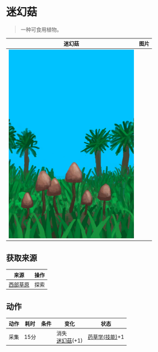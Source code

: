 # 迷幻菇  
> 一种可食用植物。  
  
  迷幻菇  |   图片   
 ----  |  ----:   
   |  ![](Sprite/MagicMushroomsPlant.png)   
  
## 获取来源  
来源  |  操作  
----  |  ----  
[西部草原](GrasslandsW.md)  |  探索  
## 动作  
动作  |  耗时  |  条件  |  变化  |  状态  
----  |  ----  |  ----  |  ----  |  ----  
采集<br>  |  15分  |    |  消失<br>[迷幻菇](MagicMushrooms.md)(+1)<br>  |  [药草学(技能)](Skill_Herbology.md)+1  
